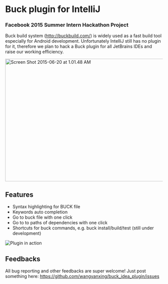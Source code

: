# Buck plugin for IntelliJ

### Facebook 2015 Summer Intern Hackathon Project

Buck build system (http://buckbuild.com/) is widely used as a fast build tool especially for Android development. Unfortunately IntelliJ still has no plugin for it, therefore we plan to hack a Buck plugin for all JetBrains IDEs and raise our working efficiency.

<a href="https://www.flickr.com/photos/128908106@N06/18978890005" title="Screen Shot 2015-06-20 at 1.01.48 AM by Yanxing Wang, on Flickr"><img src="https://c1.staticflickr.com/1/401/18978890005_9bfb1426cf_z.jpg" width="640" height="391" alt="Screen Shot 2015-06-20 at 1.01.48 AM"></a>

## Features

* Syntax highlighting for BUCK file
* Keywords auto completion
* Go to buck file with one click
* Go to to paths of dependencies with one click
* Shortcuts for buck commands, e.g. buck install/build/test (still under development)

![Plugin in action](http://i.giphy.com/3o85xwC8dOyakxqhag.gif)


## Feedbacks

All bug reporting and other feedbacks are super welcome!
Just post something here: https://github.com/wangyanxing/buck_idea_plugin/issues

